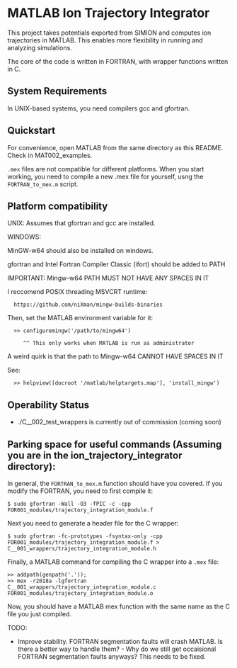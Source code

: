 # MATLAB Ion Trajectory Integrator

This project takes potentials exported from SIMION and computes ion trajectories in MATLAB.  This enables more flexibility in running and analyzing simulations.

The core of the code is written in FORTRAN, with wrapper functions written in C.

## System Requirements

In UNIX-based systems, you need compilers gcc and gfortran.

## Quickstart

For convenience, open MATLAB from the same directory as this README.  Check in MAT002_examples.

`.mex` files are not compatible for different platforms.  When you start working, you need to compile a new .mex file for yourself, usng the `FORTRAN_to_mex.m` script.

## Platform compatibility

UNIX: Assumes that gfortran and gcc are installed.

WINDOWS:  

  MinGW-w64 should also be installed on windows.

  gfortran and Intel Fortran Compiler Classic (ifort) should be added to PATH

  IMPORTANT: Mingw-w64 PATH MUST NOT HAVE ANY SPACES IN IT

  I reccomend POSIX threading MSVCRT runtime: 

      https://github.com/niXman/mingw-builds-binaries

  Then, set the MATLAB environment variable for it:

      >> configuremingw('/path/to/mingw64')

         ^^ This only works when MATLAB is run as administrator

  A weird quirk is that the path to Mingw-w64 CANNOT HAVE SPACES IN IT

  See:

      >> helpview([docroot '/matlab/helptargets.map'], 'install_mingw')

## Operability Status

- ./C__002_test_wrappers is currently out of commission (coming soon)

## Parking space for useful commands (Assuming you are in the ion_trajectory_integrator directory):

In general, the `FORTRAN_to_mex.m` function should have you covered.
If you modify the FORTRAN, you need to first compile it:
```
$ sudo gfortran -Wall -O3 -fPIC -c -cpp FOR001_modules/trajectory_integration_module.f
```
Next you need to generate a header file for the C wrapper:
```
$ sudo gfortran -fc-prototypes -fsyntax-only -cpp FOR001_modules/trajectory_integration_module.f > C__001_wrappers/trajectory_integration_module.h
```
Finally, a MATLAB command for compiling the C wrapper into a `.mex` file:
```
>> addpath(genpath('.'));
>> mex -r2018a -lgfortran C__001_wrappers/trajectory_integration_module.c FOR001_modules/trajectory_integration_module.o
```
Now, you should have a MATLAB mex function with the same name as the C file you just compiled.

TODO:
- Improve stability.  FORTRAN segmentation faults will crash MATLAB.  Is there a better way to handle them?
		- Why do we still get occaisional FORTRAN segmentation faults anyways?  This needs to be fixed.